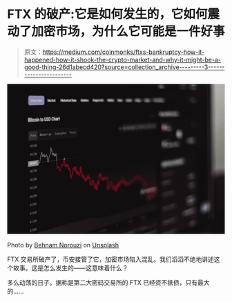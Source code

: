 # FTX 的破产:它是如何发生的，它如何震动了加密市场，为什么它可能是一件好事

> 原文：<https://medium.com/coinmonks/ftxs-bankruptcy-how-it-happened-how-it-shook-the-crypto-market-and-why-it-might-be-a-good-thing-26d1abecd420?source=collection_archive---------3----------------------->

![](img/5d7802ad9eb42ff945bb899702f23592.png)

Photo by [Behnam Norouzi](https://unsplash.com/@behy_studio?utm_source=medium&utm_medium=referral) on [Unsplash](https://unsplash.com?utm_source=medium&utm_medium=referral)

FTX 交易所破产了，币安接管了它，加密市场陷入混乱。我们滔滔不绝地讲述这个故事。这是怎么发生的——这意味着什么？

多么动荡的日子。据称是第二大密码交易所的 FTX 已经资不抵债，只有最大的……